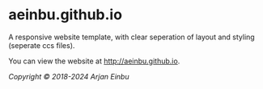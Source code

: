 # aeinbu.github.io

A responsive website template, with clear seperation of layout and styling (seperate ccs files).

You can view the website at http://aeinbu.github.io.


_Copyright &copy; 2018-2024 Arjan Einbu_